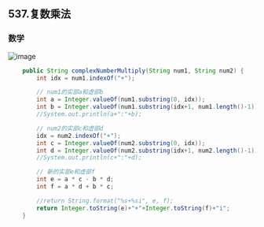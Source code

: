 ## 537.复数乘法

### 数学

![image](https://user-images.githubusercontent.com/12841424/150633615-c493be2a-1dbb-4552-a12f-fe40828cafb9.png)

```java
    public String complexNumberMultiply(String num1, String num2) {
        int idx = num1.indexOf("+");

        // num1的实部a和虚部b
        int a = Integer.valueOf(num1.substring(0, idx));
        int b = Integer.valueOf(num1.substring(idx+1, num1.length()-1));
        //System.out.println(a+":"+b);

        // num2的实部c和虚部d
        idx = num2.indexOf("+");
        int c = Integer.valueOf(num2.substring(0, idx));
        int d = Integer.valueOf(num2.substring(idx+1, num2.length()-1));
        //System.out.println(c+":"+d);

        // 新的实部e和虚部f
        int e = a * c - b * d;
        int f = a * d + b * c;

        //return String.format("%s+%si", e, f);
        return Integer.toString(e)+"+"+Integer.toString(f)+"i";
    }
```



